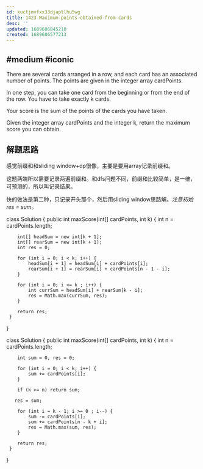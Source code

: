 ```yaml
---
id: kuctjmvfxx33djaptlhu5wg
title: 1423-Maximum-points-obtained-from-cards
desc: ''
updated: 1689686845210
created: 1689686577213
---
```

## #medium #iconic

There are several cards arranged in a row, and each card has an associated number of points. The points are given in the integer array cardPoints.

In one step, you can take one card from the beginning or from the end of the row. You have to take exactly k cards.

Your score is the sum of the points of the cards you have taken.

Given the integer array cardPoints and the integer k, return the maximum score you can obtain.

## 解题思路

感觉前缀和和sliding window+dp很像，主要是要用array记录前缀和。

这题两端所以需要记录两遍前缀和。和dfs问题不同，前缀和比较简单，是一维，可预测的，所以叫记录结果。

快的做法是第二种，只记录开头那个，然后用sliding window思路解。_注意初始res = sum。_

class Solution {
    public int maxScore(int[] cardPoints, int k) {
        int n = cardPoints.length;

        int[] headSum = new int[k + 1];
        int[] rearSum = new int[k + 1];
        int res = 0;

        for (int i = 0; i < k; i++) {
            headSum[i + 1] = headSum[i] + cardPoints[i];
            rearSum[i + 1] = rearSum[i] + cardPoints[n - 1 - i];
        }

        for (int i = 0; i <= k ; i++) {
            int currSum = headSum[i] + rearSum[k - i];
            res = Math.max(currSum, res);
        }

        return res;
     }
}

class Solution {
    public int maxScore(int[] cardPoints, int k) {
        int n = cardPoints.length;

        int sum = 0, res = 0;

        for (int i = 0; i < k; i++) {
            sum += cardPoints[i];
        }

        if (k >= n) return sum;

       res = sum;

        for (int i = k - 1; i >= 0 ; i--) {
            sum -= cardPoints[i];
            sum += cardPoints[n - k + i];
            res = Math.max(sum, res);
        }

        return res;
     }
}
